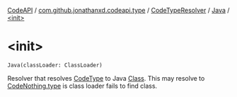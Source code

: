 [CodeAPI](../../../index.md) / [com.github.jonathanxd.codeapi.type](../../index.md) / [CodeTypeResolver](../index.md) / [Java](index.md) / [&lt;init&gt;](.)

# &lt;init&gt;

`Java(classLoader: ClassLoader)`

Resolver that resolves [CodeType](../../-code-type/index.md) to Java [Class](#). This may resolve to [CodeNothing.type](#)
is class loader fails to find class.

